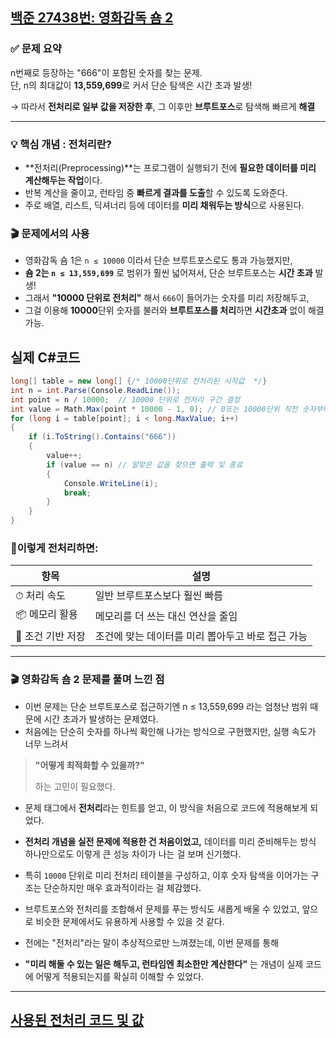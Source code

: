 ## [백준 27438번: 영화감독 숌 2](https://github.com/Syldris/Baekjoon-Study/tree/main/C%23/%EB%B0%B1%EC%A4%80/Gold/27438.%E2%80%85%EC%98%81%ED%99%94%EA%B0%90%EB%8F%85%E2%80%85%EC%88%8C%E2%80%852)
### ✅ 문제 요약
n번째로 등장하는 "666"이 포함된 숫자를 찾는 문제.  
단, n의 최대값이 **13,559,699**로 커서 단순 탐색은 시간 초과 발생!

→ 따라서 **전처리로 일부 값을 저장한 후**, 그 이후만 **브루트포스**로 탐색해 빠르게 **해결**

---

### 💡 핵심 개념 : 전처리란?

- **전처리(Preprocessing)**는 프로그램이 실행되기 전에 **필요한 데이터를 미리 계산해두는 작업**이다.
- 반복 계산을 줄이고, 런타임 중 **빠르게 결과를 도출**할 수 있도록 도와준다.
- 주로 배열, 리스트, 딕셔너리 등에 데이터를 **미리 채워두는 방식**으로 사용된다.


### 🎬 문제에서의 사용
- 영화감독 숌 1은 `n ≤ 10000` 이라서 단순 브루트포스로도 통과 가능했지만,  
- **숌 2는 `n ≤ 13,559,699`** 로 범위가 훨씬 넓어져서, 단순 브루트포스는 **시간 초과** 발생!
- 그래서 **"10000 단위로 전처리"** 해서 `666`이 들어가는 숫자를 미리 저장해두고,  
- 그걸 이용해 **10000**단위 숫자를 불러와 **브루트포스를 처리**하면 **시간초과** 없이 해결가능.

## 실제 C#코드
```csharp
long[] table = new long[] {/* 10000단위로 전처리된 시작값  */}
int n = int.Parse(Console.ReadLine());
int point = n / 10000;  // 10000 단위로 전처리 구간 결정
int value = Math.Max(point * 10000 - 1, 0); // 0또는 10000단위 직전 숫자부터
for (long i = table[point]; i < long.MaxValue; i++)
{
    if (i.ToString().Contains("666"))
    {
        value++;
        if (value == n) // 알맞은 값을 찾으면 출력 및 종료
        {
            Console.WriteLine(i);
            break;
        }
    }
}
```

### 📌이렇게 전처리하면:

| 항목 | 설명 |
|------|------|
| ⏱ 처리 속도 | 일반 브루트포스보다 훨씬 빠름 |
| 📦 메모리 활용 | 메모리를 더 쓰는 대신 연산을 줄임 |
| 🎯 조건 기반 저장 | 조건에 맞는 데이터를 미리 뽑아두고 바로 접근 가능 |

---
### 🎬 영화감독 숌 2 문제를 풀며 느낀 점
- 이번 문제는 단순 브루트포스로 접근하기엔 n ≤ 13,559,699 라는 엄청난 범위 때문에 시간 초과가 발생하는 문제였다.
- 처음에는 단순히 숫자를 하나씩 확인해 나가는 방식으로 구현했지만, 실행 속도가 너무 느려서
>**"어떻게 최적화할 수 있을까?"**
>
>하는 고민이 필요했다.

- 문제 태그에서 **전처리**라는 힌트를 얻고, 이 방식을 처음으로 코드에 적용해보게 되었다.

- **전처리 개념을 실전 문제에 적용한 건 처음이었고,**  데이터를 미리 준비해두는 방식 하나만으로도 이렇게 큰 성능 차이가 나는 걸 보며 신기했다.

- 특히 `10000` 단위로 미리 전처리 테이블을 구성하고, 이후 숫자 탐색을 이어가는 구조는 단순하지만 매우 효과적이라는 걸 체감했다.

- 브루트포스와 전처리를 조합해서 문제를 푸는 방식도 새롭게 배울 수 있었고, 앞으로 비슷한 문제에서도 유용하게 사용할 수 있을 것 같다.

- 전에는 "전처리"라는 말이 추상적으로만 느껴졌는데, 이번 문제를 통해
- **"미리 해둘 수 있는 일은 해두고, 런타임엔 최소한만 계산한다"** 는 개념이 실제 코드에 어떻게 적용되는지를 확실히 이해할 수 있었다.

---
## [사용된 전처리 코드 및 값](https://github.com/Syldris/Baekjoon-Study/blob/main/C%23/%EB%B0%B1%EC%A4%80/Gold/27438.%E2%80%85%EC%98%81%ED%99%94%EA%B0%90%EB%8F%85%E2%80%85%EC%88%8C%E2%80%852/%EC%82%AC%EC%9A%A9%ED%95%9C%20%EC%A0%84%EC%B2%98%EB%A6%AC%20%EC%BD%94%EB%93%9C.md)

